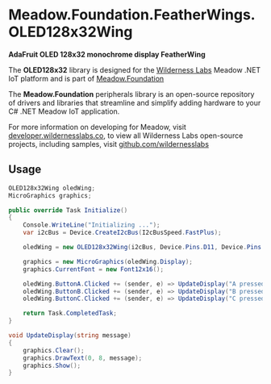 # Meadow.Foundation.FeatherWings.OLED128x32Wing

**AdaFruit OLED 128x32 monochrome display FeatherWing**

The **OLED128x32** library is designed for the [Wilderness Labs](www.wildernesslabs.co) Meadow .NET IoT platform and is part of [Meadow.Foundation](https://developer.wildernesslabs.co/Meadow/Meadow.Foundation/)

The **Meadow.Foundation** peripherals library is an open-source repository of drivers and libraries that streamline and simplify adding hardware to your C# .NET Meadow IoT application.

For more information on developing for Meadow, visit [developer.wildernesslabs.co](http://developer.wildernesslabs.co/), to view all Wilderness Labs open-source projects, including samples, visit [github.com/wildernesslabs](https://github.com/wildernesslabs/)

## Usage

```csharp
OLED128x32Wing oledWing;
MicroGraphics graphics;

public override Task Initialize()
{
    Console.WriteLine("Initializing ...");
    var i2cBus = Device.CreateI2cBus(I2cBusSpeed.FastPlus);

    oledWing = new OLED128x32Wing(i2cBus, Device.Pins.D11, Device.Pins.D10, Device.Pins.D09);

    graphics = new MicroGraphics(oledWing.Display);
    graphics.CurrentFont = new Font12x16();

    oledWing.ButtonA.Clicked += (sender, e) => UpdateDisplay("A pressed");
    oledWing.ButtonB.Clicked += (sender, e) => UpdateDisplay("B pressed");
    oledWing.ButtonC.Clicked += (sender, e) => UpdateDisplay("C pressed");

    return Task.CompletedTask;
}

void UpdateDisplay(string message)
{
    graphics.Clear();
    graphics.DrawText(0, 8, message);
    graphics.Show();
}

```
